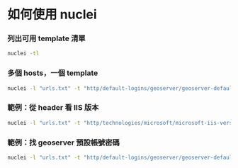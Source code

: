 # 如何使用 nuclei

### 列出可用 template 清單
```sh
nuclei -tl
```

### 多個 hosts，一個 template
```sh
nuclei -l "urls.txt" -t "http/default-logins/geoserver/geoserver-default-login.yaml"
```

### 範例：從 header 看 IIS 版本
```sh
nuclei -l "urls.txt" -t "http/technologies/microsoft/microsoft-iis-version.yaml"
```

### 範例：找 geoserver 預設帳號密碼
```sh
nuclei -l "urls.txt" -t "http/default-logins/geoserver/geoserver-default-login.yaml"
```
